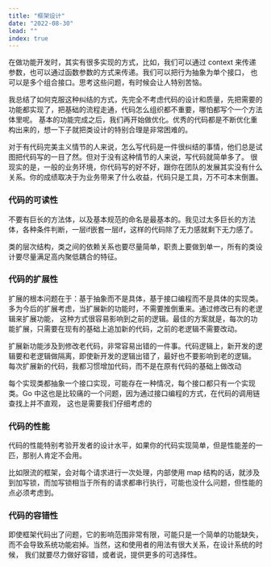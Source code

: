 ```yaml
---
title: "框架设计"
date: "2022-08-30"
lead: ""
index: true
---
```


在做功能开发时，其实有很多实现的方式，比如，我们可以通过 context 来传递参数，也可以通过函数参数的方式来传递。我们可以把行为抽象为单个接口，
也可以是多个组合接口。思考这些问题，有时候会让人特别苦恼。

我总结了如何克服这种纠结的方式，先完全不考虑代码的设计和质量，先把需要的功能都实现了，把基础的流程走通，代码怎么组织都不重要，哪怕都写个一个方法体里呢。
基本的功能完成之后，我们再开始做优化。优秀的代码都是不断优化重构出来的，想一下子就把类设计的特别合理是非常困难的。

对于有代码完美主义情节的人来说，怎么写代码是一件很纠结的事情，他们总是试图把代码写的一目了然。但对于没有这种情节的人来说，写代码就简单多了。
很现实的是，一般的业务环境，你代码写的好不好，跟你在团队的发展其实没有什么关系。你的成绩取决于为业务带来了什么收益，代码只是工具，万不可本末倒置。

### 代码的可读性

不要有巨长的方法体，以及基本规范的命名是最基本的。我见过太多巨长的方法体，各种条件判断，一层if嵌套一层if，这样的代码除了无力感就剩下无力感了。

类的层次结构，类之间的依赖关系也要尽量简单，职责上要做到单一，所有的类设计要尽量满足高内聚低耦合的特征。

### 代码的扩展性

扩展的根本问题在于：基于抽象而不是具体，基于接口编程而不是具体的实现类。多为今后的扩展考虑，当扩展新的功能时，不需要推倒重来。通过修改已有的老逻辑来扩展功能，
这种方式很容易影响到之前的逻辑。最佳的方案就是，每次的功能扩展，只需要在现有的基础上追加新的代码，之前的老逻辑不需要改动。

扩展新功能涉及到修改老代码，非常容易出错的一件事。代码逻辑上，新开发的逻辑要和老逻辑做隔离，即使新开发的逻辑出错了，最好也不要影响到老的逻辑。
每次扩展新的代码，我都习惯增加代码，而不是在原有代码的基础上做改动

每个实现类都抽象一个接口实现，可能存在一种情况，每个接口都只有一个实现类。Go 中这也是比较痛的一个问题，因为通过接口编程的方式，在代码的调用链查找上并不直观，
这也是需要我们仔细考虑的

### 代码的性能

代码的性能特别考验开发者的设计水平，如果你的代码实现简单，但是性能差的一匹，那别人肯定不会用。

比如限流的框架，会对每个请求进行一次处理，内部使用 map 结构的话，就涉及到加写锁，而加写锁相当于所有的请求都串行执行，可能也没什么问题，但性能的点必须考虑到。

### 代码的容错性

即使框架代码出了问题，它的影响范围非常有限，可能只是一个简单的功能缺失，而不会导致系统功能宕掉。当然，这和使用者的用法有很大关系，在设计系统的时候，
我们就要尽力做好容错，或者说，提供更多的可选择性。
